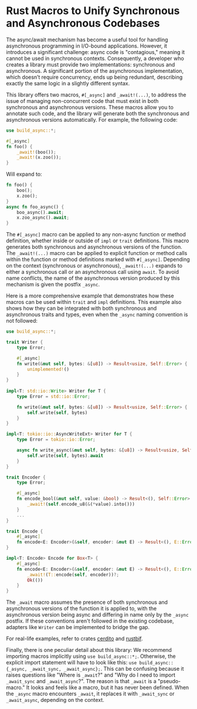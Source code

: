 # Rust Macros to Unify Synchronous and Asynchronous Codebases

The async/await mechanism has become a useful tool for handling asynchronous programming in I/O-bound applications. However, it introduces a significant challenge: async code is "contagious," meaning it cannot be used in synchronous contexts. Consequently, a developer who creates a library must provide two implementations: synchronous and asynchronous. A significant portion of the asynchronous implementation, which doesn’t require concurrency, ends up being redundant, describing exactly the same logic in a slightly different syntax.

This library offers two macros, `#[_async]` and `_await!(...)`, to address the issue of managing non-concurrent code that must exist in both synchronous and asynchronous versions. These macros allow you to annotate such code, and the library will generate both the synchronous and asynchronous versions automatically. For example, the following code:

```rust
use build_async::*;

#[_async]
fn foo() {
    _await!(boo());
    _await!(x.zoo());
}
```

Will expand to:

```rust
fn foo() {
    boo();
    x.zoo();
}
async fn foo_async() {
    boo_async().await;
    x.zoo_async().await;
}
```
The `#[_async]` macro can be applied to any non-async function or method definition, whether inside or outside of `impl` or `trait` definitions. This macro generates both synchronous and asynchronous versions of the function. The `_await!(...)` macro can be applied to explicit function or method calls within the function or method definitions marked with `#[_async]`. Depending on the context (synchronous or asynchronous), `_await!(...)` expands to either a synchronous call or an asynchronous call using `await`. To avoid name conflicts, the name of the asynchronous version produced by this mechanism is given the postfix `_async`.

Here is a more comprehensive example that demonstrates how these macros can be used within `trait` and `impl` definitions. This example also shows how they can be integrated with both synchronous and asynchronous traits and types, even when the `_async` naming convention is not followed:

```rust
use build_async::*;

trait Writer {
    type Error; 

    #[_async]
    fn write(&mut self, bytes: &[u8]) -> Result<usize, Self::Error> {
        unimplemented!()
    }
}                   
                    
impl<T: std::io::Write> Writer for T {
    type Error = std::io::Error;

    fn write(&mut self, bytes: &[u8]) -> Result<usize, Self::Error> {
        self.write(self, bytes)
    }
}

impl<T: tokio::io::AsyncWriteExt> Writer for T {
    type Error = tokio::io::Error;

    async fn write_async(&mut self, bytes: &[u8]) -> Result<usize, Self::Error> {
        self.write(self, bytes).await
    }
}

trait Encoder {
    type Error;

    #[_async]
    fn encode_bool(&mut self, value: &bool) -> Result<(), Self::Error> {
        _await!(self.encode_u8(&(*value).into()))
    }   
    ...
}

trait Encode {
    #[_async]
    fn encode<E: Encoder>(&self, encoder: &mut E) -> Result<(), E::Error>;
}   

impl<T: Encode> Encode for Box<T> {
    #[_async]
    fn encode<E: Encoder>(&self, encoder: &mut E) -> Result<(), E::Error> {
        _await!(T::encode(self, encoder))?;
        Ok(())
    }
}
```

The `_await` macro assumes the presence of both synchronous and asynchronous versions of the function it is applied to, with the asynchronous version being async and differing in name only by the `_async` postfix. If these conventions aren't followed in the existing codebase, adapters like `Writer` can be implemented to bridge the gap.

For real-life examples, refer to crates [cerdito](https://crates.io/crates/cerdito) and [rustbif](https://crates.io/crates/rustbif).

Finally, there is one peculiar detail about this library: We recommend importing macros implicitly using `use build_async::*;`. Otherwise, the explicit import statement will have to look like this: `use build_async::{_async, _await_sync, _await_async};`. This can be confusing because it raises questions like "Where is `_await`?" and "Why do I need to import `_await_sync` and `_await_async`?". The reason is that `_await` is a "pseudo-macro." It looks and feels like a macro, but it has never been defined. When the `_async` macro encounters `_await`, it replaces it with `_await_sync` or `_await_async`, depending on the context.

